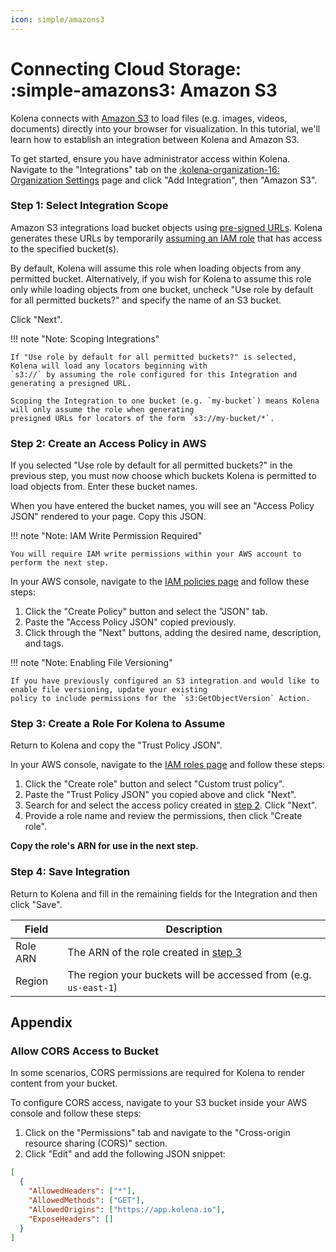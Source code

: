 ```yaml
---
icon: simple/amazons3
---
```


# Connecting Cloud Storage: <nobr>:simple-amazons3: Amazon S3</nobr>

Kolena connects with [Amazon S3](https://aws.amazon.com/s3/) to load files (e.g. images, videos, documents) directly
into your browser for visualization. In this tutorial, we'll learn how to establish an integration between Kolena and
Amazon S3.

To get started, ensure you have administrator access within Kolena.
Navigate to the "Integrations" tab on the [:kolena-organization-16: Organization Settings](https://app.kolena.io/redirect/organization?tab=integrations)
page and click "Add Integration", then "Amazon S3".

### Step 1: Select Integration Scope

Amazon S3 integrations load bucket objects using [pre-signed URLs](https://docs.aws.amazon.com/AmazonS3/latest/userguide/ShareObjectPreSignedURL.html).
Kolena generates these URLs by temporarily [assuming an IAM role](https://docs.aws.amazon.com/IAM/latest/UserGuide/id_roles_use.html)
that has access to the specified bucket(s).

By default, Kolena will assume this role when loading objects from any permitted bucket.
Alternatively, if you wish for Kolena to assume this role only while loading objects from one bucket, uncheck
"Use role by default for all permitted buckets?" and specify the name of an S3 bucket.

Click "Next".

!!! note "Note: Scoping Integrations"

    If "Use role by default for all permitted buckets?" is selected, Kolena will load any locators beginning with
    `s3://` by assuming the role configured for this Integration and generating a presigned URL.

    Scoping the Integration to one bucket (e.g. `my-bucket`) means Kolena will only assume the role when generating
    presigned URLs for locators of the form `s3://my-bucket/*`.

### Step 2: Create an Access Policy in AWS

If you selected "Use role by default for all permitted buckets?" in the previous step, you must now choose which buckets
Kolena is permitted to load objects from.
Enter these bucket names.

When you have entered the bucket names, you will see an "Access Policy JSON" rendered to your page.
Copy this JSON.

!!! note "Note: IAM Write Permission Required"

    You will require IAM write permissions within your AWS account to perform the next step.

In your AWS console, navigate to the
<a target="_blank" href="https://console.aws.amazon.com/iamv2/home#/policies">IAM policies page</a> and follow these steps:

1. Click the "Create Policy" button and select the "JSON" tab.
2. Paste the "Access Policy JSON" copied previously.
3. Click through the "Next" buttons, adding the desired name, description, and tags.

!!! note "Note: Enabling File Versioning"

    If you have previously configured an S3 integration and would like to enable file versioning, update your existing
    policy to include permissions for the `s3:GetObjectVersion` Action.

### Step 3: Create a Role For Kolena to Assume

Return to Kolena and copy the "Trust Policy JSON".

In your AWS console, navigate to the
<a target="_blank" href="https://console.aws.amazon.com/iamv2/home#/roles">IAM roles page</a> and follow these steps:

1. Click the "Create role" button and select "Custom trust policy".
2. Paste the "Trust Policy JSON" you copied above and click "Next".
3. Search for and select the access policy created in [step 2](#step-2-create-an-access-policy-in-aws). Click "Next".
4. Provide a role name and review the permissions, then click "Create role".

**Copy the role's ARN for use in the next step.**

### Step 4: Save Integration

Return to Kolena and fill in the remaining fields for the Integration and then click "Save".

| Field    | Description                                                                         |
| -------- | ----------------------------------------------------------------------------------- |
| Role ARN | The ARN of the role created in [step 3](#step-3-create-a-role-for-kolena-to-assume) |
| Region   | The region your buckets will be accessed from (e.g. `us-east-1`)                    |

## Appendix

### Allow CORS Access to Bucket

In some scenarios, CORS permissions are required for Kolena to render content from your bucket.

To configure CORS access, navigate to your S3 bucket inside your AWS console and follow these steps:

1. Click on the "Permissions" tab and navigate to the "Cross-origin resource sharing (CORS)" section.
2. Click "Edit" and add the following JSON snippet:

```json
[
  {
    "AllowedHeaders": ["*"],
    "AllowedMethods": ["GET"],
    "AllowedOrigins": ["https://app.kolena.io"],
    "ExposeHeaders": []
  }
]
```
